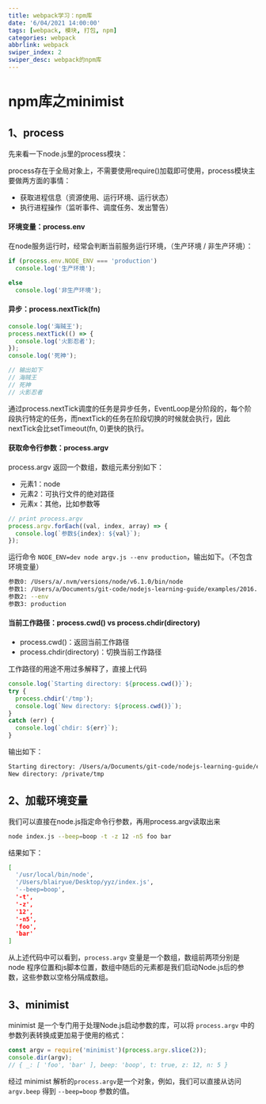 ```yaml
---
title: webpack学习：npm库
date: '6/04/2021 14:00:00'
tags: [webpack, 模块, 打包, npm]
categories: webpack
abbrlink: webpack
swiper_index: 2
swiper_desc: webpack的npm库
---
```


# npm库之minimist

## 1、process

先来看一下node.js里的process模块：

process存在于全局对象上，不需要使用require()加载即可使用，process模块主要做两方面的事情：

- 获取进程信息（资源使用、运行环境、运行状态）
- 执行进程操作（监听事件、调度任务、发出警告）

#### 环境变量：process.env

在node服务运行时，经常会判断当前服务运行环境，（生产环境 / 非生产环境）：

```js
if (process.env.NODE_ENV === 'production')
  console.log('生产环境');

else
  console.log('非生产环境');
```

#### 异步：process.nextTick(fn)

```js
console.log('海贼王');
process.nextTick(() => {
  console.log('火影忍者');
});
console.log('死神');

// 输出如下
// 海贼王
// 死神
// 火影忍者
```

通过process.nextTick调度的任务是异步任务，EventLoop是分阶段的，每个阶段执行特定的任务，而nextTick的任务在阶段切换的时候就会执行，因此nextTick会比setTimeout(fn, 0)更快的执行。

#### 获取命令行参数：process.argv

process.argv 返回一个数组，数组元素分别如下：

- 元素1：node
- 元素2：可执行文件的绝对路径
- 元素x：其他，比如参数等

```js
// print process.argv
process.argv.forEach((val, index, array) => {
  console.log(`参数${index}: ${val}`);
});
```

运行命令 `NODE_ENV=dev node argv.js --env production`，输出如下。（不包含环境变量）

```bash
参数0: /Users/a/.nvm/versions/node/v6.1.0/bin/node
参数1: /Users/a/Documents/git-code/nodejs-learning-guide/examples/2016.11.22-node-process/argv.js
参数2: --env
参数3: production
```

#### 当前工作路径：process.cwd() vs process.chdir(directory)

- process.cwd()：返回当前工作路径
- process.chdir(directory)：切换当前工作路径

工作路径的用途不用过多解释了，直接上代码

```js
console.log(`Starting directory: ${process.cwd()}`);
try {
  process.chdir('/tmp');
  console.log(`New directory: ${process.cwd()}`);
}
catch (err) {
  console.log(`chdir: ${err}`);
}
```

输出如下：

```bash
Starting directory: /Users/a/Documents/git-code/nodejs-learning-guide/examples/2016.11.22-node-process
New directory: /private/tmp
```

## 2、加载环境变量

我们可以直接在node.js指定命令行参数，再用process.argv读取出来

```bash
node index.js --beep=boop -t -z 12 -n5 foo bar
```

结果如下：

```bash
[
  '/usr/local/bin/node',
  '/Users/blairyue/Desktop/yyz/index.js',
  '--beep=boop',
  '-t',
  '-z',
  '12',
  '-n5',
  'foo',
  'bar'
]
```

从上述代码中可以看到，`process.argv` 变量是一个数组，数组前两项分别是 node 程序位置和js脚本位置，数组中随后的元素都是我们启动Node.js后的参数，这些参数以空格分隔成数组。

## 3、minimist

minimist 是一个专门用于处理Node.js启动参数的库，可以将 `process.argv` 中的参数列表转换成更加易于使用的格式：

```js
const argv = require('minimist')(process.argv.slice(2));
console.dir(argv);
// { _: [ 'foo', 'bar' ], beep: 'boop', t: true, z: 12, n: 5 }
```

经过 minimist 解析的`process.argv`是一个对象，例如，我们可以直接从访问 `argv.beep` 得到 `--beep=boop` 参数的值。
